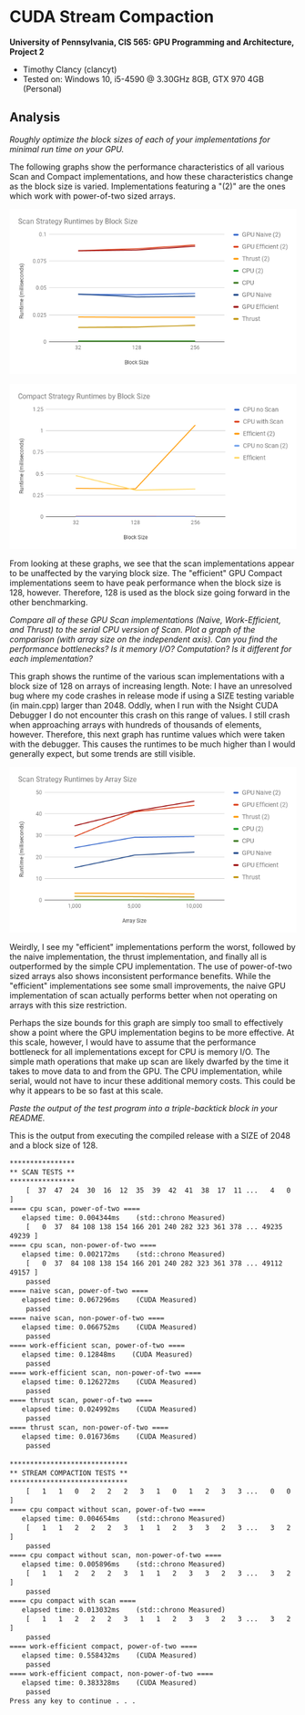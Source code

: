 CUDA Stream Compaction
======================

**University of Pennsylvania, CIS 565: GPU Programming and Architecture, Project 2**
* Timothy Clancy (clancyt)
* Tested on: Windows 10, i5-4590 @ 3.30GHz 8GB, GTX 970 4GB (Personal)

## Analysis

*Roughly optimize the block sizes of each of your implementations for minimal run time on your GPU.*

The following graphs show the performance characteristics of all various Scan and Compact implementations, and how these characteristics change as the block size is varied. Implementations featuring a "(2)" are the ones which work with power-of-two sized arrays.

<p align="center">
  <img src="img/hw2_scan_chart.png"/>
</p>

<p align="center">
  <img src="img/hw2_compact_chart.png"/>
</p>

From looking at these graphs, we see that the scan implementations appear to be unaffected by the varying block size. The "efficient" GPU Compact implementations seem to have peak performance when the block size is 128, however. Therefore, 128 is used as the block size going forward in the other benchmarking.

*Compare all of these GPU Scan implementations (Naive, Work-Efficient, and Thrust) to the serial CPU version of Scan. Plot a graph of the comparison (with array size on the independent axis). Can you find the performance bottlenecks? Is it memory I/O? Computation? Is it different for each implementation?*

This graph shows the runtime of the various scan implementations with a block size of 128 on arrays of increasing length. Note: I have an unresolved bug where my code crashes in release mode if using a SIZE testing variable (in main.cpp) larger than 2048. Oddly, when I run with the Nsight CUDA Debugger I do not encounter this crash on this range of values. I still crash when approaching arrays with hundreds of thousands of elements, however. Therefore, this next graph has runtime values which were taken with the debugger. This causes the runtimes to be much higher than I would generally expect, but some trends are still visible.

<p align="center">
  <img src="img/hw2_strategy_array_size.png"/>
</p>

Weirdly, I see my "efficient" implementations perform the worst, followed by the naive implementation, the thrust implementation, and finally all is outperformed by the simple CPU implementation. The use of power-of-two sized arrays also shows inconsistent performance benefits. While the "efficient" implementations see some small improvements, the naive GPU implementation of scan actually performs better when not operating on arrays with this size restriction.

Perhaps the size bounds for this graph are simply too small to effectively show a point where the GPU implementation begins to be more effective. At this scale, however, I would have to assume that the performance bottleneck for all implementations except for CPU is memory I/O. The simple math operations that make up scan are likely dwarfed by the time it takes to move data to and from the GPU. The CPU implementation, while serial, would not have to incur these additional memory costs. This could be why it appears to be so fast at this scale.

*Paste the output of the test program into a triple-backtick block in your README.*

This is the output from executing the compiled release with a SIZE of 2048 and a block size of 128.

```
****************
** SCAN TESTS **
****************
    [  37  47  24  30  16  12  35  39  42  41  38  17  11 ...   4   0 ]
==== cpu scan, power-of-two ====
   elapsed time: 0.004344ms    (std::chrono Measured)
    [   0  37  84 108 138 154 166 201 240 282 323 361 378 ... 49235 49239 ]
==== cpu scan, non-power-of-two ====
   elapsed time: 0.002172ms    (std::chrono Measured)
    [   0  37  84 108 138 154 166 201 240 282 323 361 378 ... 49112 49157 ]
    passed
==== naive scan, power-of-two ====
   elapsed time: 0.067296ms    (CUDA Measured)
    passed
==== naive scan, non-power-of-two ====
   elapsed time: 0.066752ms    (CUDA Measured)
    passed
==== work-efficient scan, power-of-two ====
   elapsed time: 0.12848ms    (CUDA Measured)
    passed
==== work-efficient scan, non-power-of-two ====
   elapsed time: 0.126272ms    (CUDA Measured)
    passed
==== thrust scan, power-of-two ====
   elapsed time: 0.024992ms    (CUDA Measured)
    passed
==== thrust scan, non-power-of-two ====
   elapsed time: 0.016736ms    (CUDA Measured)
    passed

*****************************
** STREAM COMPACTION TESTS **
*****************************
    [   1   1   0   2   2   2   3   1   0   1   2   3   3 ...   0   0 ]
==== cpu compact without scan, power-of-two ====
   elapsed time: 0.004654ms    (std::chrono Measured)
    [   1   1   2   2   2   3   1   1   2   3   3   2   3 ...   3   2 ]
    passed
==== cpu compact without scan, non-power-of-two ====
   elapsed time: 0.005896ms    (std::chrono Measured)
    [   1   1   2   2   2   3   1   1   2   3   3   2   3 ...   3   2 ]
    passed
==== cpu compact with scan ====
   elapsed time: 0.013032ms    (std::chrono Measured)
    [   1   1   2   2   2   3   1   1   2   3   3   2   3 ...   3   2 ]
    passed
==== work-efficient compact, power-of-two ====
   elapsed time: 0.558432ms    (CUDA Measured)
    passed
==== work-efficient compact, non-power-of-two ====
   elapsed time: 0.383328ms    (CUDA Measured)
    passed
Press any key to continue . . .
```
